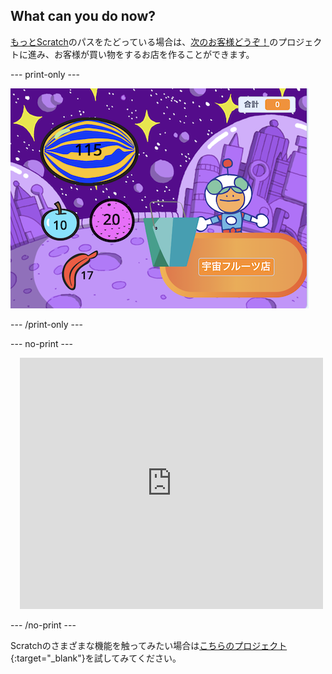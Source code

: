 ## What can you do now?


[もっとScratch](https://projects.raspberrypi.org/en/raspberrypi/more-scratch)のパスをたどっている場合は、[次のお客様どうぞ！](https://projects.raspberrypi.org/en/projects/next-customer-please)のプロジェクトに進み、お客様が買い物をするお店を作ることができます。

--- print-only ---

![次のお客様どうぞ](images/next-customer-please.png)

--- /print-only ---

--- no-print ---

<div class="scratch-preview" style="margin-left: 15px;">
  <iframe allowtransparency="true" width="485" height="402" src="https://scratch.mit.edu/projects/embed/528696418/?autostart=false" frameborder="0"></iframe>
</div>

--- /no-print ---

Scratchのさまざまな機能を触ってみたい場合は[こちらのプロジェクト](https://projects.raspberrypi.org/en/projects?software%5B%5D=scratch&curriculum%5B%5D=%201){:target="_blank"}を試してみてください。
